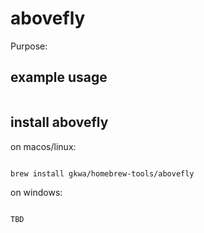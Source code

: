 # abovefly

Purpose:


## example usage

```bash


```

## install abovefly


on macos/linux:
```bash

brew install gkwa/homebrew-tools/abovefly

```


on windows:

```powershell

TBD

```
